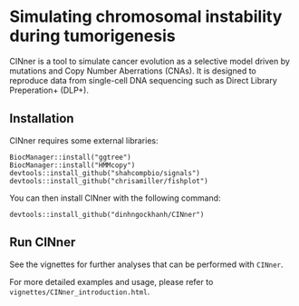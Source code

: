#   Simulating chromosomal instability during tumorigenesis

CINner is a tool to simulate cancer evolution as a selective model driven by mutations and Copy Number Aberrations (CNAs).
It is designed to reproduce data from single-cell DNA sequencing such as Direct Library Preperation+ (DLP+).

## Installation

CINner requires some external libraries:

```{r}
BiocManager::install("ggtree")
BiocManager::install("HMMcopy")
devtools::install_github("shahcompbio/signals")
devtools::install_github("chrisamiller/fishplot")
```

You can then install CINner with the following command:

```{r}
devtools::install_github("dinhngockhanh/CINner")
```

## Run CINner

See the vignettes for further analyses that can be performed with `CINner`.

For more detailed examples and usage, please refer to `vignettes/CINner_introduction.html`.